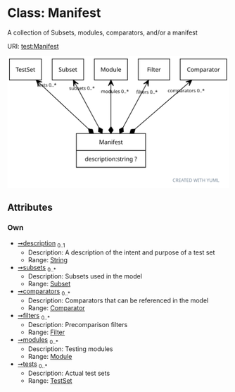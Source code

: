 
# Class: Manifest


A collection of Subsets, modules, comparators, and/or a manifest

URI: [test:Manifest](https://linkml.org/testing/Manifest)


[![img](images/Manifest.svg)](images/Manifest.svg)

## Attributes


### Own

 * [➞description](manifest__description.md)  <sub>0..1</sub>
     * Description: A description of the intent and purpose of a test set
     * Range: [String](types/String.md)
 * [➞subsets](manifest__subsets.md)  <sub>0..\*</sub>
     * Description: Subsets used in the model
     * Range: [Subset](Subset.md)
 * [➞comparators](manifest__comparators.md)  <sub>0..\*</sub>
     * Description: Comparators that can be referenced in the model
     * Range: [Comparator](Comparator.md)
 * [➞filters](manifest__filters.md)  <sub>0..\*</sub>
     * Description: Precomparison filters
     * Range: [Filter](Filter.md)
 * [➞modules](manifest__modules.md)  <sub>0..\*</sub>
     * Description: Testing modules
     * Range: [Module](Module.md)
 * [➞tests](manifest__tests.md)  <sub>0..\*</sub>
     * Description: Actual test sets
     * Range: [TestSet](TestSet.md)
